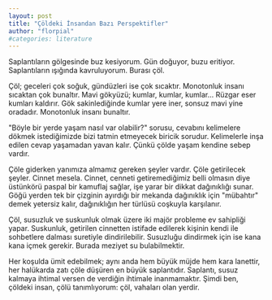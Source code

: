 ```yaml
---
layout: post
title: "Çöldeki İnsandan Bazı Perspektifler"
author: "florpial"
#categories: literature
---
```


Saplantıların gölgesinde buz kesiyorum. Gün doğuyor, buzu eritiyor. Saplantıların ışığında kavruluyorum. Burası çöl.

Çöl; geceleri çok soğuk, gündüzleri ise çok sıcaktır. Monotonluk insanı sıcaktan çok bunaltır. Mavi gökyüzü; kumlar, kumlar, kumlar... Rüzgar eser
kumları kaldırır. Gök sakinlediğinde kumlar yere iner, sonsuz mavi yine oradadır. Monotonluk insanı bunaltır.

"Böyle bir yerde yaşam nasıl var olabilir?" sorusu, cevabını kelimelere dökmek istediğimizde bizi tatmin etmeyecek biricik sorudur.
Kelimelerle inşa edilen cevap yaşamadan yavan kalır. Çünkü çölde yaşam kendine sebep vardır.

Çöle giderken yanımıza almamız gereken şeyler vardır. Çöle getirilecek şeyler. Cinnet mesela. Cinnet, cenneti getiremediğimiz belli olmasın diye 
üstünkörü paspal bir kamuflaj sağlar, işe yarar bir dikkat dağınıklığı sunar. Göğü yerden tek bir çizginin ayırdığı bir mekanda dağınıklık için 
"mübahtır" demek yetersiz kalır, dağınıklığın her türlüsü coşkuyla karşılanır.  

Çöl, susuzluk ve suskunluk olmak üzere iki majör probleme ev sahipliği yapar. Suskunluk, getirilen cinnetten istifade edilerek kişinin kendi ile
sohbetlere dalması suretiyle dindirilebilir. Susuzluğu dindirmek için ise kana kana içmek gerekir. Burada meziyet su bulabilmektir.

Her koşulda ümit edebilmek; aynı anda hem büyük müjde hem kara lanettir, her halükarda zatı çöle düşüren en büyük saplantıdır. Saplantı, susuz 
kalmaya ihtimal versen de verdiğin ihtimale inanmamaktır. Şimdi ben, çöldeki insan, çölü tanımlıyorum: çöl, vahaları olan yerdir.


